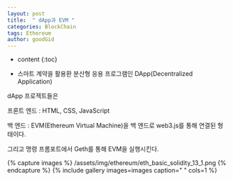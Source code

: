 ```yaml
---
layout: post
title:  " dApp과 EVM "
categories: BlockChain
tags: Ethereum
author: goodGid
---
```

* content
{:toc}


* 스마트 계약을 활용환 분산형 응용 프로그램인 DApp(Decentralized Application)

dApp 프로젝트들은 

프론트 엔드 : HTML, CSS, JavaScript

백 엔드 : EVM(Ethereum Virtual Machine)을 백 엔드로 web3.js를 통해 연결된 형태이다.

그리고 명령 프롬포트에서 Geth를 통해 EVM을 실행시킨다.

{% capture images %}
/assets/img/ethereum/eth_basic_solidity_13_1.png
{% endcapture %}
{% include gallery images=images caption=" " cols=1 %}

